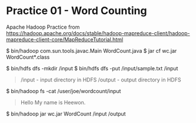 # Practice 01 - Word Counting

Apache Hadoop Practice from
https://hadoop.apache.org/docs/stable/hadoop-mapreduce-client/hadoop-mapreduce-client-core/MapReduceTutorial.html

$ bin/hadoop com.sun.tools.javac.Main WordCount.java
$ jar cf wc.jar WordCount*.class

$ bin/hdfs dfs -mkdir /input
$ bin/hdfs dfs -put /input/sample.txt /input
> /input - input directory in HDFS
> /output - output directory in HDFS

$ bin/hadoop fs -cat /user/joe/wordcount/input
> Hello My name is Heewon.

$ bin/hadoop jar wc.jar WordCount /input /output